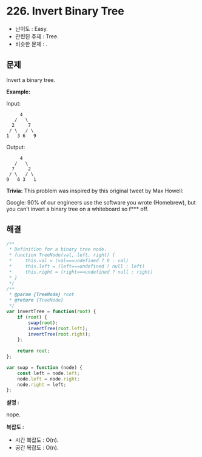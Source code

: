 # 226. Invert Binary Tree

- 난이도 : Easy.
- 관련된 주제 : Tree.
- 비슷한 문제 : .

## 문제

Invert a binary tree.

**Example:**

Input:

```
     4
   /   \
  2     7
 / \   / \
1   3 6   9
```

Output:

```
     4
   /   \
  7     2
 / \   / \
9   6 3   1
```

**Trivia:** This problem was inspired by this original tweet by Max Howell:

Google: 90% of our engineers use the software you wrote (Homebrew), but you can’t invert a binary tree on a whiteboard so f*** off.

## 해결

```javascript
/**
 * Definition for a binary tree node.
 * function TreeNode(val, left, right) {
 *     this.val = (val===undefined ? 0 : val)
 *     this.left = (left===undefined ? null : left)
 *     this.right = (right===undefined ? null : right)
 * }
 */
/**
 * @param {TreeNode} root
 * @return {TreeNode}
 */
var invertTree = function(root) {
    if (root) {
        swap(root);
        invertTree(root.left);
        invertTree(root.right);
    };
    
    return root;
};

var swap = function (node) {
    const left = node.left;
    node.left = node.right;
    node.right = left;
};
```

**설명 :**

nope.

**복잡도 :**

- 시간 복잡도 : O(n).
- 공간 복잡도 : O(n).